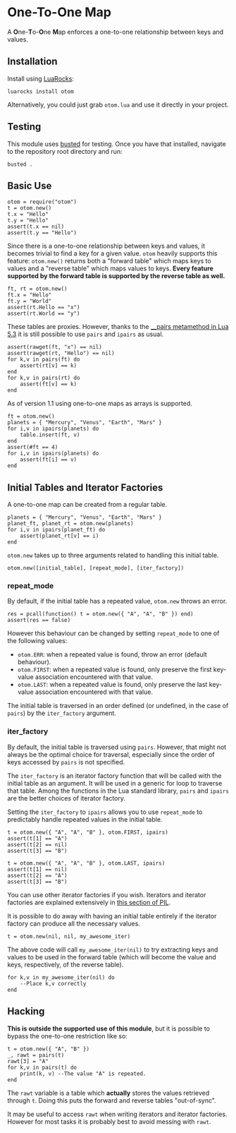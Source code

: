 # One-To-One Map

A **O**ne-**T**o-**O**ne **M**ap enforces a one-to-one relationship between keys and values.

## Installation

Install using [LuaRocks](https://luarocks.org):

	luarocks install otom

Alternatively, you could just grab `otom.lua` and use it directly in your project.

## Testing

This module uses [busted](https://olivinelabs.com/busted/) for testing. Once you have that installed, navigate to the repository root directory and run:

	busted .

## Basic Use

	otom = require("otom")
	t = otom.new()
	t.x = "Hello"
	t.y = "Hello"
	assert(t.x == nil)
	assert(t.y == "Hello")

Since there is a one-to-one relationship between keys and values, it becomes trivial to find a key for a given value. `otom` heavily supports this feature: `otom.new()` returns both a "forward table" which maps keys to values and a "reverse table" which maps values to keys. **Every feature supported by the forward table is supported by the reverse table as well.**

	ft, rt = otom.new()
	ft.x = "Hello"
	ft.y = "World"
	assert(rt.Hello == "x")
	assert(rt.World == "y")

These tables are proxies. However, thanks to the [\_\_pairs metamethod in Lua 5.3](https://www.lua.org/manual/5.3/manual.html#pdf-pairs) it is still possible to use `pairs` and `ipairs` as usual.

	assert(rawget(ft, "x") == nil)
	assert(rawget(rt, "Hello") == nil)
	for k,v in pairs(ft) do
		assert(rt[v] == k)
	end
	for k,v in pairs(rt) do
		assert(ft[v] == k)
	end

As of version 1.1 using one-to-one maps as arrays is supported.

	ft = otom.new()
	planets = { "Mercury", "Venus", "Earth", "Mars" }
	for i,v in ipairs(planets) do
		table.insert(ft, v)
	end
	assert(#ft == 4)
	for i,v in ipairs(planets) do
		assert(ft[i] == v)
	end

## Initial Tables and Iterator Factories

A one-to-one map can be created from a regular table.

	planets = { "Mercury", "Venus", "Earth", "Mars" }
	planet_ft, planet_rt = otom.new(planets)
	for i,v in ipairs(planet_ft) do
		assert(planet_rt[v] == i)
	end

`otom.new` takes up to three arguments related to handling this initial table.

	otom.new([initial_table], [repeat_mode], [iter_factory])

### repeat\_mode 

By default, if the initial table has a repeated value, `otom.new` throws an error.

	res = pcall(function() t = otom.new({ "A", "A", "B" }) end)
	assert(res == false)

However this behaviour can be changed by setting `repeat_mode` to one of the following values:

 + `otom.ERR`: when a repeated value is found, throw an error (default behaviour).
 + `otom.FIRST`: when a repeated value is found, only preserve the first key-value association encountered with that value.
 + `otom.LAST`: when a repeated value is found, only preserve the last key-value association encountered with that value.

The initial table is traversed in an order defined (or undefined, in the case of `pairs`) by the `iter_factory` argument.

### iter\_factory

By default, the initial table is traversed using `pairs`. However, that might not always be the optimal choice for traversal, especially since the order of keys accessed by `pairs` is not specified.

The `iter_factory` is an iterator factory function that will be called with the initial table as an argument. It will be used in a generic for loop to traverse that table. Among the functions in the Lua standard library, `pairs` and `ipairs` are the better choices of iterator factory.

Setting the `iter_factory` to `ipairs` allows you to use `repeat_mode` to predictably handle repeated values in the initial table.

	t = otom.new({ "A", "A", "B" }, otom.FIRST, ipairs)
	assert(t[1] == "A")
	assert(t[2] == nil)
	assert(t[3] == "B")

	t = otom.new({ "A", "A", "B" }, otom.LAST, ipairs)
	assert(t[1] == nil)
	assert(t[2] == "A")
	assert(t[3] == "B")

You can use other iterator factories if you wish. Iterators and iterator factories are explained extensively in [this section of PIL](https://www.lua.org/pil/7.html).

It is possible to do away with having an initial table entirely if the iterator factory can produce all the necessary values.

	t = otom.new(nil, nil, my_awesome_iter)

The above code will call `my_awesome_iter(nil)` to try extracting keys and values to be used in the forward table (which will become the value and keys, respectively, of the reverse table).

	for k,v in my_awesome_iter(nil) do
		--Place k,v correctly
	end

## Hacking

**This is outside the supported use of this module**, but it is possible to bypass the one-to-one restriction like so:

	t = otom.new({ "A", "B" })
	_, rawt = pairs(t)
	rawt[3] = "A"
	for k,v in pairs(t) do
		print(k, v) --The value "A" is repeated.
	end

The `rawt` variable is a table which **actually** stores the values retrieved through `t`. Doing this puts the forward and reverse tables "out-of-sync".

It may be useful to access `rawt` when writing iterators and iterator factories. However for most tasks it is probably best to avoid messing with `rawt`.
